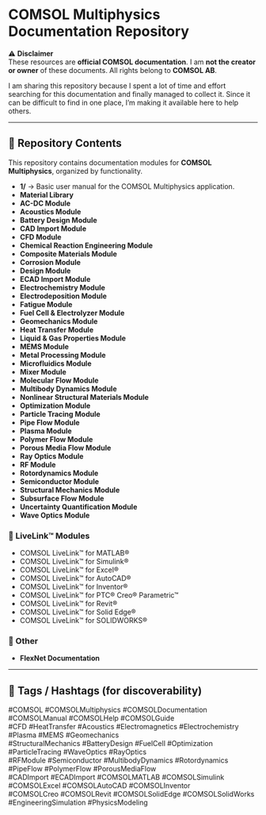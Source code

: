 # COMSOL Multiphysics Documentation Repository

⚠️ **Disclaimer**  
These resources are **official COMSOL documentation**. I am **not the creator or owner** of these documents. All rights belong to **COMSOL AB**.  

I am sharing this repository because I spent a lot of time and effort searching for this documentation and finally managed to collect it. Since it can be difficult to find in one place, I’m making it available here to help others.  

---

## 📂 Repository Contents

This repository contains documentation modules for **COMSOL Multiphysics**, organized by functionality.  

- **1/** → Basic user manual for the COMSOL Multiphysics application.  
- **Material Library**  
- **AC-DC Module**  
- **Acoustics Module**  
- **Battery Design Module**  
- **CAD Import Module**  
- **CFD Module**  
- **Chemical Reaction Engineering Module**  
- **Composite Materials Module**  
- **Corrosion Module**  
- **Design Module**  
- **ECAD Import Module**  
- **Electrochemistry Module**  
- **Electrodeposition Module**  
- **Fatigue Module**  
- **Fuel Cell & Electrolyzer Module**  
- **Geomechanics Module**  
- **Heat Transfer Module**  
- **Liquid & Gas Properties Module**  
- **MEMS Module**  
- **Metal Processing Module**  
- **Microfluidics Module**  
- **Mixer Module**  
- **Molecular Flow Module**  
- **Multibody Dynamics Module**  
- **Nonlinear Structural Materials Module**  
- **Optimization Module**  
- **Particle Tracing Module**  
- **Pipe Flow Module**  
- **Plasma Module**  
- **Polymer Flow Module**  
- **Porous Media Flow Module**  
- **Ray Optics Module**  
- **RF Module**  
- **Rotordynamics Module**  
- **Semiconductor Module**  
- **Structural Mechanics Module**  
- **Subsurface Flow Module**  
- **Uncertainty Quantification Module**  
- **Wave Optics Module**  

### 🔗 LiveLink™ Modules
- COMSOL LiveLink™ for MATLAB®  
- COMSOL LiveLink™ for Simulink®  
- COMSOL LiveLink™ for Excel®  
- COMSOL LiveLink™ for AutoCAD®  
- COMSOL LiveLink™ for Inventor®  
- COMSOL LiveLink™ for PTC® Creo® Parametric™  
- COMSOL LiveLink™ for Revit®  
- COMSOL LiveLink™ for Solid Edge®  
- COMSOL LiveLink™ for SOLIDWORKS®  

### 📑 Other
- **FlexNet Documentation**  

---

## 🔖 Tags / Hashtags (for discoverability)

#COMSOL #COMSOLMultiphysics #COMSOLDocumentation #COMSOLManual #COMSOLHelp #COMSOLGuide  
#CFD #HeatTransfer #Acoustics #Electromagnetics #Electrochemistry #Plasma #MEMS #Geomechanics  
#StructuralMechanics #BatteryDesign #FuelCell #Optimization #ParticleTracing #WaveOptics #RayOptics  
#RFModule #Semiconductor #MultibodyDynamics #Rotordynamics #PipeFlow #PolymerFlow #PorousMediaFlow  
#CADImport #ECADImport #COMSOLMATLAB #COMSOLSimulink #COMSOLExcel #COMSOLAutoCAD #COMSOLInventor  
#COMSOLCreo #COMSOLRevit #COMSOLSolidEdge #COMSOLSolidWorks #EngineeringSimulation #PhysicsModeling  
